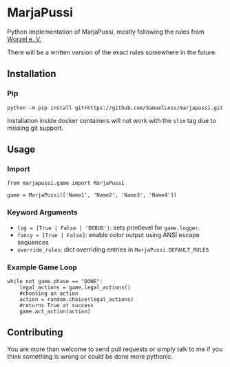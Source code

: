 # MarjaPussi
Python implementation of MarjaPussi, mostly following the rules from [Wurzel e. V.](http://wurzel.org/pussi/indexba7e.html?seite=regeln)

There will be a written version of the exact rules somewhere in the future.

## Installation
### Pip
```
python -m pip install git+https://github.com/SamuelLess/marjapussi.git
```
Installation inside docker containers will not work with the `slim` tag due to missing git support.

## Usage
### Import
```
from marjapussi.game import MarjaPussi

game = MarjaPussi(['Name1', 'Name2', 'Name3', 'Name4'])
```

### Keyword Arguments
- `log = [True | False | 'DEBUG')`: sets printlevel for `game.logger`.
- `fancy = [True | False]`: enable color output using ANSI escape sequences
- `override_rules`: dict overriding entries in `MarjaPussi.DEFAULT_RULES`

### Example Game Loop
```
while not game.phase == "DONE":
    legal_actions = game.legal_actions()
    #choosing an action
    action = random.choice(legal_actions)
    #returns True at success
    game.act_action(action)
```


## Contributing
You are more than welcome to send pull requests or simply talk to me if you think something is wrong or could be done more pythonic.
